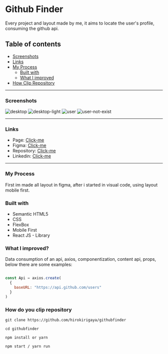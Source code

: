 # Github Finder

Every project and layout made by me, it aims to locate the user's profile, consuming the github api.

## Table of contents
- [Screenshots](#screenshots)
- [Links](#links)
- [My Process](#my-process)
  - [Built with](#built-with)
  - [What I improved](#what-i-improved)
- [How Clip Repository](#how-do-you-clip-repository)
___
### Screenshots

![desktop](https://i.imgur.com/yWIiUzs.png)
![desktop-light](https://i.imgur.com/g1mqphw.png)
![user](https://i.imgur.com/EvADxvP.png)
![user-not-exist](https://i.imgur.com/CVfBWDi.png)

___
### Links 

- Page: [Click-me](https://githubfinder-five.vercel.app/)
- Figma: [Click-me](https://www.figma.com/file/2iR2ZvacKBEQDf2Bdkb6u3/Untitled?node-id=0%3A1)
- Repository: [Click-me](https://github.com/hirokirigaya/githubfinder)
- Linkedin: [Click-me](https://www.linkedin.com/in/daniel-junio-0832481bb/)
___
### My Process
  First im made all layout in figma, after i started in visual code, using layout mobile first.
### Built with

- Semantic HTML5
- CSS
- FlexBox
- Mobile First
- React JS - Library

### What I improved?

Data consumption of an api, axios, componentization, content api, props, below there are some examples:

```js

const Api = axios.create(
  {
    baseURL: "https://api.github.com/users"
  }
)

```
### How do you clip repository

```
git clone https://github.com/hirokirigaya/githubfinder

cd githubfinder

npm install or yarn

npm start / yarn run

```
